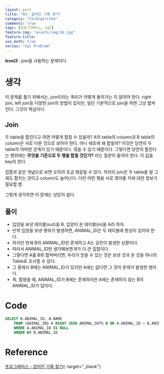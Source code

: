```yaml
---
layout: post
title: "02: 없어진 기록 찾기"
category: "CS/Algorithm"
comments: true
tags: [프로그래머스, sql]
feature-img: "assets/img/16.jpg"
feature-title:
use_math: true
series: "Sql Problem"
---
```


**_level3_** : join을 사용하는 문제이다.

# 생각

이 문제를 풀기 위해서는, join이라는 쿼리가 어떻게 돌아가는 지 알아야 한다. right join, left join등 다양한 join의 방법이 있지만, 일단 기본적으로 join을 하면 그냥 합쳐진다. 그것이 핵심이다.

## Join

두 table을 합친다고 하면 어떻게 합칠 수 있을까? A의 table의 column과 B table의 column은 서로 다른 것으로 보아야 한다. 아니 애초에 왜 합칠까? 이것은 당연히 두 table의 어떠한 관계가 있기 때문이다. 엮을 수 있기 때문이다. 그렇다면 당연히 합친다는 행위에는 **무엇을 기준으로 두 행을 합칠 것인가?** 라는 질문이 들어야 한다. 이 값을 key라 한다.

집합과 같은 개념으로 보면 오히려 조금 헷갈릴 수 있다. 차라리 join은 두 table을 말 그래도 합치는 것이고 column도 늘어난다. 다만 어떤 행을 서로 엮어줄 지에 대한 정보가 필요할 뿐.

그렇게 생각하면 이 문제는 상당히 쉽다.

## 풀이

- 입양을 보낸 테이블(out)을 B, 입양이 온 테이블(in)을 A라 하자.
- 만약 입양을 보낸 행위가 발생하면, ANIMAL_ID은 두 테이블에 항상이 있어야 한다.
- 하지만 현재 B의 ANIMAL_ID만 존재하고 A는 공란이 발생한 상황이다.
- 따라서 ANIMAL_ID만 생각해보면 B가 더 큰 집합이다.
- 그렇다면 A를 B와 합쳐버리면, 우리가 얻을 수 있는 것은 보낸 것과 온 것을 하나의 Table로 조사할 수 있다.
- 그 중에서 B에는 ANIMAL_ID가 있지만 A에는 없다면 그 것이 문제가 발생한 행이다.
- 즉, 합쳤을 때, ANIMAL_ID가 B에는 존재하지만 A에는 존재하지 않는 B의 ANIMAL_ID가 답이다.

# Code

```sql
SELECT B.ANIMAL_ID, B.NAME
    FROM (ANIMAL_INS A RIGHT JOIN ANIMAL_OUTS B ON A.ANIMAL_ID = B.ANIMAL_ID)
    WHERE A.ANIMAL_ID IS NULL
    ORDER BY B.ANIMAL_ID
```

# Reference

[프로그래머스 - 없어진 기록 찾기](https://programmers.co.kr/learn/courses/30/lessons/59042){: target="\_blank"}
